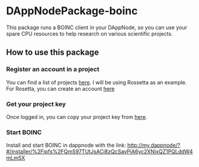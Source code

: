 # DAppNodePackage-boinc

This package runs a BOINC client in your DAppNode, so you can use your spare CPU resources to help research on various scientific projects.

## How to use this package

### Register an account in a project

You can find a list of projects [here](https://boinc.berkeley.edu/projects.php). I will be using Rossetta as an example.
For Rosetta, you can create an account [here](https://boinc.bakerlab.org/rosetta/create_account_form.php)

### Get your project key

Once logged in, you can copy your project key from [here](https://boinc.bakerlab.org/rosetta/weak_auth.php).

### Start BOINC

Install and start BOINC in dappnode with the link: http://my.dappnode/?#/installer/%2Fipfs%2FQmS97TUtJsACi8zQcSavPiA6yc2XNixQZ1PQLddW4mLmSX
